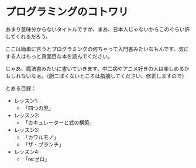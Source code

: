 
# プログラミングのコトワリ

あまり意味分からないタイトルですが、まあ、日本人じゃないからこのぐらい許してくれるだろう。

ここは簡単に言うとプログラミングの何ちゃって入門書みたいなもんです、気にする人はもっと真面目な本を読んでください。


じゃあ、魔法書みたいに書いていきます、中二病やアニメ好きの人は楽しめるかもしれないなぁ。（厨二ぽくないところは指摘してください、修正しますので）


とある目録：

- レッスン1: 
  - 「四つの型」
- レッスン2:
  - 「カキュレーターと式の構築」
- レッスン3:
  - 「カワルモノ」
  - 「ザ・ブランチ」
- レッスン4:
  - 「re:ゼロ」